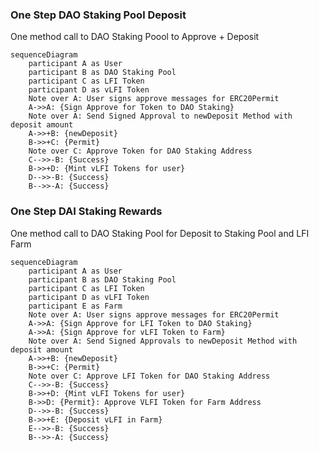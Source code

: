 ### One Step DAO Staking Pool Deposit
One method call to DAO Staking Poool to Approve + Deposit
```mermaid
sequenceDiagram
    participant A as User
    participant B as DAO Staking Pool
    participant C as LFI Token
    participant D as vLFI Token
    Note over A: User signs approve messages for ERC20Permit
    A->>A: {Sign Approve for Token to DAO Staking}
    Note over A: Send Signed Approval to newDeposit Method with deposit amount
    A->>+B: {newDeposit}
    B->>+C: {Permit}
    Note over C: Approve Token for DAO Staking Address
    C-->>-B: {Success}
    B->>+D: {Mint vLFI Tokens for user}
    D-->>-B: {Success}
    B-->>-A: {Success}
```


### One Step DAI Staking Rewards
One method call to DAO Staking Pool for Deposit to Staking Pool and LFI Farm
```mermaid
sequenceDiagram
    participant A as User
    participant B as DAO Staking Pool
    participant C as LFI Token
    participant D as vLFI Token
    participant E as Farm
    Note over A: User signs approve messages for ERC20Permit
    A->>A: {Sign Approve for LFI Token to DAO Staking}
    A->>A: {Sign Approve for vLFI Token to Farm}
    Note over A: Send Signed Approvals to newDeposit Method with deposit amount
    A->>+B: {newDeposit}
    B->>+C: {Permit}
    Note over C: Approve LFI Token for DAO Staking Address
    C-->>-B: {Success}
    B->>+D: {Mint vLFI Tokens for user}
    B->>D: {Permit}: Approve VLFI Token for Farm Address
    D-->>-B: {Success}
    B->>+E: {Deposit vLFI in Farm}
    E-->>-B: {Success}
    B-->>-A: {Success}
```
